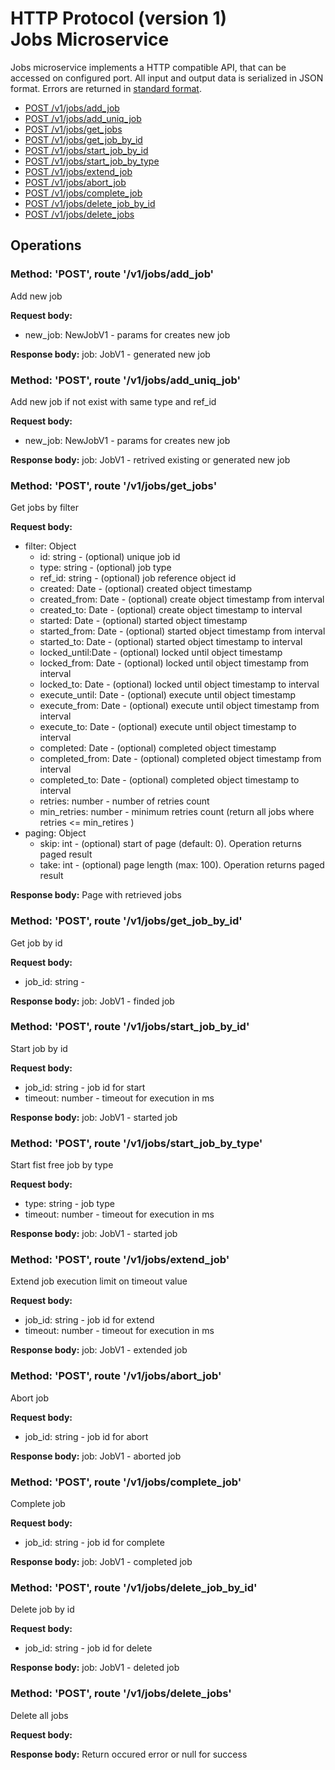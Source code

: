 # HTTP Protocol (version 1) <br/> Jobs Microservice

Jobs microservice implements a HTTP compatible API, that can be accessed on configured port.
All input and output data is serialized in JSON format. Errors are returned in [standard format]().

* [POST /v1/jobs/add_job](#operation1)
* [POST /v1/jobs/add_uniq_job](#operation2)
* [POST /v1/jobs/get_jobs](#operation3)
* [POST /v1/jobs/get_job_by_id](#operation4)
* [POST /v1/jobs/start_job_by_id](#operation5)
* [POST /v1/jobs/start_job_by_type](#operation6)
* [POST /v1/jobs/extend_job](#operation7)
* [POST /v1/jobs/abort_job](#operation8)
* [POST /v1/jobs/complete_job](#operation9)
* [POST /v1/jobs/delete_job_by_id](#operation10)
* [POST /v1/jobs/delete_jobs](#operation11)

## Operations

### <a name="operation1"></a> Method: 'POST', route '/v1/jobs/add_job'

Add new job

**Request body:** 
- new_job: NewJobV1 - params for creates new job

**Response body:**
job: JobV1 - generated new job

### <a name="operation2"></a> Method: 'POST', route '/v1/jobs/add_uniq_job'

Add new job if not exist with same type and ref_id

**Request body:** 
- new_job: NewJobV1 - params for creates new job

**Response body:**
job: JobV1 - retrived existing or generated new job

### <a name="operation3"></a> Method: 'POST', route '/v1/jobs/get_jobs'

Get jobs by filter

**Request body:**
- filter: Object
    - id: string - (optional) unique job id
    - type: string - (optional) job type
    - ref_id: string - (optional) job reference object id
    - created: Date - (optional) created object timestamp 
    - created_from: Date - (optional) create object timestamp from interval
    - created_to: Date - (optional) create object timestamp to interval
    - started: Date - (optional) started object timestamp 
    - started_from: Date - (optional) started object timestamp from interval
    - started_to: Date - (optional) started object timestamp to interval
    - locked_until:Date - (optional) locked until object timestamp 
    - locked_from: Date - (optional) locked until object timestamp from interval
    - locked_to: Date - (optional) locked until object timestamp to interval
    - execute_until: Date - (optional) execute until object timestamp
    - execute_from: Date - (optional) execute until object timestamp from interval
    - execute_to: Date - (optional) execute until object timestamp to interval
    - completed: Date - (optional) completed object timestamp
    - completed_from: Date - (optional) completed object timestamp from interval
    - completed_to: Date - (optional) completed object timestamp to interval
    - retries: number - number of retries count
    - min_retries: number - minimum retries count (return all jobs where retries <= min_retires )
- paging: Object
  - skip: int - (optional) start of page (default: 0). Operation returns paged result
  - take: int - (optional) page length (max: 100). Operation returns paged result

**Response body:**
Page with retrieved jobs

### <a name="operation4"></a> Method: 'POST', route '/v1/jobs/get_job_by_id'

Get job by id

**Request body:**
- job_id: string - 

**Response body:**
job: JobV1 - finded job 

### <a name="operation5"></a> Method: 'POST', route '/v1/jobs/start_job_by_id'

Start job by id

**Request body:**
 - job_id: string - job id for start
 - timeout: number - timeout for execution in ms
 
**Response body:**
job: JobV1 - started job 

### <a name="operation5"></a> Method: 'POST', route '/v1/jobs/start_job_by_type'

 Start fist free job by type

**Request body:**
 - type: string - job type
 - timeout: number - timeout for execution in ms

**Response body:**
job: JobV1 - started job 

### <a name="operation5"></a> Method: 'POST', route '/v1/jobs/extend_job'

Extend job execution limit on timeout value

**Request body:**
 - job_id: string - job id for extend
 - timeout: number - timeout for execution in ms

**Response body:**
job: JobV1 - extended job 

### <a name="operation5"></a> Method: 'POST', route '/v1/jobs/abort_job'

Abort job

**Request body:**
- job_id: string - job id for abort

**Response body:**
job: JobV1 - aborted job 

### <a name="operation5"></a> Method: 'POST', route '/v1/jobs/complete_job'

Complete job

**Request body:**
- job_id: string - job id for complete

**Response body:**
job: JobV1 - completed job 

### <a name="operation5"></a> Method: 'POST', route '/v1/jobs/delete_job_by_id'

Delete job by id

**Request body:**
- job_id: string - job id for delete

**Response body:**
job: JobV1 - deleted job 

### <a name="operation5"></a> Method: 'POST', route '/v1/jobs/delete_jobs'

Delete all jobs

**Request body:**

**Response body:**
Return occured error or null for success